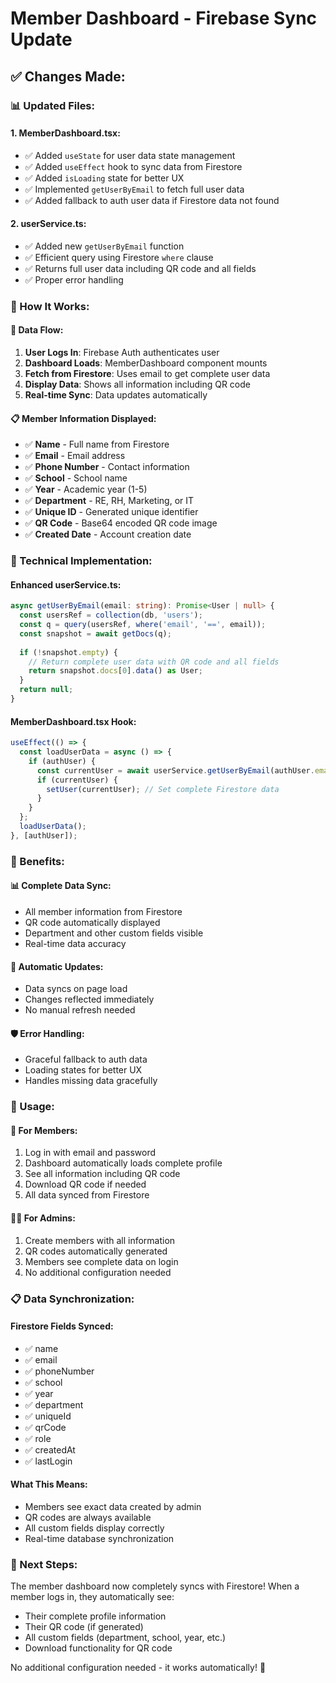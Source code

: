 # Member Dashboard - Firebase Sync Update

## ✅ **Changes Made:**

### **📊 Updated Files:**

#### **1. MemberDashboard.tsx:**
- ✅ Added `useState` for user data state management
- ✅ Added `useEffect` hook to sync data from Firestore
- ✅ Added `isLoading` state for better UX
- ✅ Implemented `getUserByEmail` to fetch full user data
- ✅ Added fallback to auth user data if Firestore data not found

#### **2. userService.ts:**
- ✅ Added new `getUserByEmail` function
- ✅ Efficient query using Firestore `where` clause
- ✅ Returns full user data including QR code and all fields
- ✅ Proper error handling

### **🎯 How It Works:**

#### **🔄 Data Flow:**
1. **User Logs In**: Firebase Auth authenticates user
2. **Dashboard Loads**: MemberDashboard component mounts
3. **Fetch from Firestore**: Uses email to get complete user data
4. **Display Data**: Shows all information including QR code
5. **Real-time Sync**: Data updates automatically

#### **📋 Member Information Displayed:**
- ✅ **Name** - Full name from Firestore
- ✅ **Email** - Email address
- ✅ **Phone Number** - Contact information
- ✅ **School** - School name
- ✅ **Year** - Academic year (1-5)
- ✅ **Department** - RE, RH, Marketing, or IT
- ✅ **Unique ID** - Generated unique identifier
- ✅ **QR Code** - Base64 encoded QR code image
- ✅ **Created Date** - Account creation date

### **🔧 Technical Implementation:**

#### **Enhanced userService.ts:**
```typescript
async getUserByEmail(email: string): Promise<User | null> {
  const usersRef = collection(db, 'users');
  const q = query(usersRef, where('email', '==', email));
  const snapshot = await getDocs(q);
  
  if (!snapshot.empty) {
    // Return complete user data with QR code and all fields
    return snapshot.docs[0].data() as User;
  }
  return null;
}
```

#### **MemberDashboard.tsx Hook:**
```typescript
useEffect(() => {
  const loadUserData = async () => {
    if (authUser) {
      const currentUser = await userService.getUserByEmail(authUser.email);
      if (currentUser) {
        setUser(currentUser); // Set complete Firestore data
      }
    }
  };
  loadUserData();
}, [authUser]);
```

### **🎨 Benefits:**

#### **📊 Complete Data Sync:**
- All member information from Firestore
- QR code automatically displayed
- Department and other custom fields visible
- Real-time data accuracy

#### **🔄 Automatic Updates:**
- Data syncs on page load
- Changes reflected immediately
- No manual refresh needed

#### **🛡️ Error Handling:**
- Graceful fallback to auth data
- Loading states for better UX
- Handles missing data gracefully

### **🚀 Usage:**

#### **👤 For Members:**
1. Log in with email and password
2. Dashboard automatically loads complete profile
3. See all information including QR code
4. Download QR code if needed
5. All data synced from Firestore

#### **👨‍💼 For Admins:**
1. Create members with all information
2. QR codes automatically generated
3. Members see complete data on login
4. No additional configuration needed

### **📋 Data Synchronization:**

#### **Firestore Fields Synced:**
- ✅ name
- ✅ email
- ✅ phoneNumber
- ✅ school
- ✅ year
- ✅ department
- ✅ uniqueId
- ✅ qrCode
- ✅ role
- ✅ createdAt
- ✅ lastLogin

#### **What This Means:**
- Members see exact data created by admin
- QR codes are always available
- All custom fields display correctly
- Real-time database synchronization

### **🎯 Next Steps:**

The member dashboard now completely syncs with Firestore! When a member logs in, they automatically see:
- Their complete profile information
- Their QR code (if generated)
- All custom fields (department, school, year, etc.)
- Download functionality for QR code

No additional configuration needed - it works automatically! 🎉



